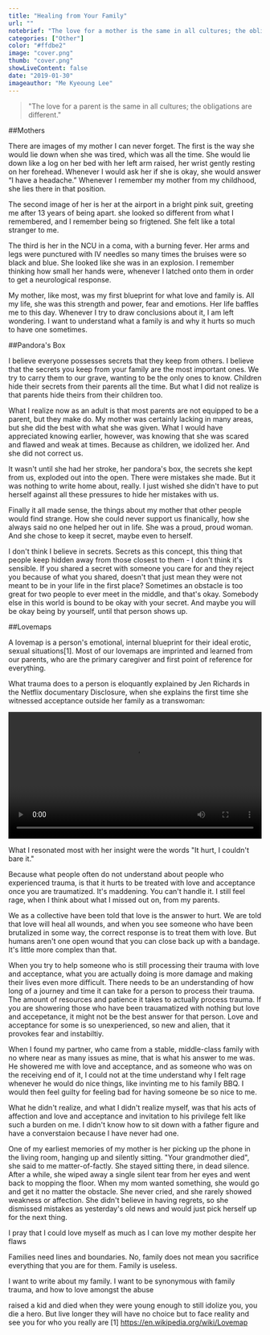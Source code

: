 ```yaml
---
title: "Healing from Your Family"
url: ""
notebrief: "The love for a mother is the same in all cultures; the obligations are different."
categories: ["Other"]
color: "#ffdbe2"
image: "cover.png"
thumb: "cover.png"
showLiveContent: false
date: "2019-01-30"
imageauthor: "Me Kyeoung Lee"
---
```


> "The love for a parent is the same in all cultures; the obligations are different."

##Mothers

There are images of my mother I can never forget. The first is the way she would lie down when she was tired, which was all the time. She would lie down like a log on her bed with her left arm raised, her wrist gently resting on her forehead. Whenever I would ask her if she is okay, she would answer “I have a headache.” Whenever I remember my mother from my childhood, she lies there in that position.

The second image of her is her at the airport in a bright pink suit, greeting me after 13 years of being apart. she looked so different from what I remembered, and I remember being so frigtened. She felt like a total stranger to me.

The third is her in the NCU in a coma, with a burning fever. Her arms and legs were punctured with IV needles so many times the bruises were so black and blue. She looked like she was in an explosion. I remember thinking how small her hands were, whenever I latched onto them in order to get a neurological response.

My mother, like most, was my first blueprint for what love and family is. All my life, she was this strength and power, fear and emotions. Her life baffles me to this day. Whenever I try to draw conclusions about it, I am left wondering. I want to understand what a family is and why it hurts so much to have one sometimes. 

##Pandora's Box

I believe everyone possesses secrets that they keep from others. I believe that the secrets you keep from your family are the most important ones. We try to carry them to our grave, wanting to be the only ones to know. Children hide their secrets from their parents all the time. But what I did not realize is that parents hide theirs from their children too.

What I realize now as an adult is that most parents are not equipped to be a parent, but they make do. My mother was certainly lacking in many areas, but she did the best with what she was given. What I would have appreciated knowing earlier, however, was knowing that she was scared and flawed and weak at times. Because as children, we idolized her. And she did not correct us. 

It wasn't until she had her stroke, her pandora's box, the secrets she kept from us, exploded out into the open. There were mistakes she made. But it was nothing to write home about, really. I just wished she didn't have to put herself against all these pressures to hide her mistakes with us.

Finally it all made sense, the things about my mother that other people would find strange. How she could never support us finanically, how she always said no one helped her out in life. She was a proud, proud woman. And she chose to keep it secret, maybe even to herself.

I don't think I believe in secrets. Secrets as this concept, this thing that people keep hidden away from those closest to them - I don't think it's sensible. If you shared a secret with someone you care for and they reject you because of what you shared, doesn't that just mean they were not meant to be in your life in the first place? Sometimes an obstacle is too great for two people to ever meet in the middle, and that's okay. Somebody else in this world is bound to be okay with your secret. And maybe you will be okay being by yourself, until that person shows up.


##Lovemaps

A lovemap is a person's emotional, internal blueprint for their ideal erotic, sexual situations[1]. Most of our lovemaps are imprinted and learned from our parents, who are the primary caregiver and first point of reference for everything. 


What trauma does to a person is eloquantly explained by Jen Richards in the Netflix documentary Disclosure, when she explains the first time she witnessed acceptance outside her family as a transwoman:


<video width="100%" controls loop>
<source src="/disclosureclip.mp4" type="video/mp4">
</video>

What I resonated most with her insight were the words "It hurt, I couldn't bare it."

Because what people often do not understand about people who experienced trauma, is that it hurts to be treated with love and acceptance once you are traumatized. It's maddening. You can't handle it. I still feel rage, when I think about what I missed out on, from my parents.

We as a collective have been told that love is the answer to hurt. We are told that love will heal all wounds, and when you see someone who have been brutalized in some way, the correct response is to treat them with love. But humans aren't one open wound that you can close back up with a bandage. It's little more complex than that.

When you try to help someone who is still processing their trauma with love and acceptance, what you are actually doing is more damage and making their lives even more difficult. There needs to be an understanding of how long of a journey and time it can take for a person to process their trauma. The amount of resources and patience it takes to actually process trauma. If you are showering those who have been trauamatized with nothing but love and accepetance, it might not be the best answer for that person. Love and acceptance for some is so unexperienced, so new and alien, that it provokes fear and instabiltiy.

When I found my partner, who came from a stable, middle-class family with no where near as many issues as mine, that is what his answer to me was. He showered me with love and acceptance, and as someone who was on the receiving end of it, I could not at the time understand why I felt rage whenever he would do nice things, like invinting me to his family BBQ. I would then feel guilty for feeling bad for having someone be so nice to me.

What he didn't realize, and what I didn't realize myself, was that his acts of affection and love and acceptance and invitation to his privilege felt like such a burden on me. I didn't know how to sit down with a father figure and have a converstaion because I have never had one. 

One of my earliest memories of my mother is her picking up the phone in the living room, hanging up and silently sitting. "Your grandmother died", she said to me matter-of-factly. She stayed sitting there, in dead silence. After a while, she wiped away a single silent tear from her eyes and went back to mopping the floor.
When my mom wanted something, she would go and get it no matter the obstacle. She never cried, and she rarely showed weakness or affection. She didn't believe in having regrets, so she dismissed mistakes as yesterday's old news and would just pick herself up for the next thing. 







I pray that I could love myself as much as I can love my mother despite her flaws


Families need lines and boundaries. No, family does not mean you sacrifice everything that you are for them. Family is useless.

I want to write about my family. I want to be synonymous with family trauma, and how to love amongst the abuse 


 raised a kid and died when they were young enough to still idolize you, you die a hero. But live longer they will have no choice but to face reality and see you for who you really are
[1]
https://en.wikipedia.org/wiki/Lovemap